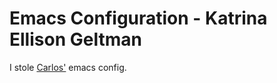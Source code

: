 # Emacs Configuration - Katrina Ellison Geltman

I stole [Carlos'](https://github.com/cagedmantis) emacs config.

